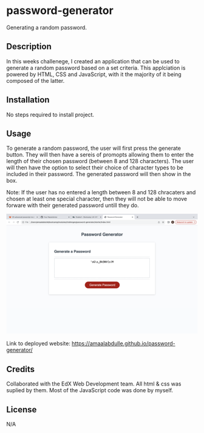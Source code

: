 # password-generator
Generating a random password.

## Description

In this weeks challenege, I created an application that can be used to generate a random password based on a set criteria. This applciation is powered by HTML, CSS and JavaScript, with it the majority of it being composed of the latter.

## Installation

No steps required to install project.

## Usage

To generate a random password, the user will first press the generate button. They will then have a sereis of promopts allowing them to enter the length of their chosen password (between 8 and 128 characters). The user will then have the option to select their choice of character types to be included in their password. The generated password will then show in the box.

Note: If the user has no entered a length between 8 and 128 chracaters and chosen at least one special character, then they will not be able to move forware with their generated password untill they do.

![alt text](assets/images/generated-password.png)

Link to deployed website: https://amaalabdulle.github.io/password-generator/

## Credits

Collaborated with the EdX Web Development team. All html & css was suplied by them. Most of the JavaScript code was done by myself.

## License

N/A

